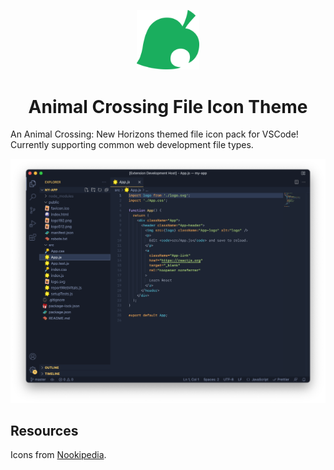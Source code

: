 <p align="center">
  <img width="100" src="img/animal_crossing_leaf.png">
</p>

<center>
<h1>Animal Crossing File Icon Theme</h1>
</center>

An Animal Crossing: New Horizons themed file icon pack for VSCode!
Currently supporting common web development file types.

<p align="center">
  <img src="img/screenshot.png">
</p>

<h2>Resources</h2>

Icons from [Nookipedia](https://nookipedia.com/wiki/Category:New_Horizons_inventory_icons).